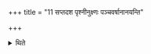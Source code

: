 +++
title = "11 सप्तदश पृश्नीनुक्ष्णः पञ्चवर्षानानयन्ति"

+++

<details><summary>थिते</summary>

सप्तदश पृश्नीनुक्ष्णः पञ्चवर्षानानयन्ति । सप्तदश पृश्नीर्वत्सतर्यस्त्रिवत्सा अप्रवीताः ११
</details>
